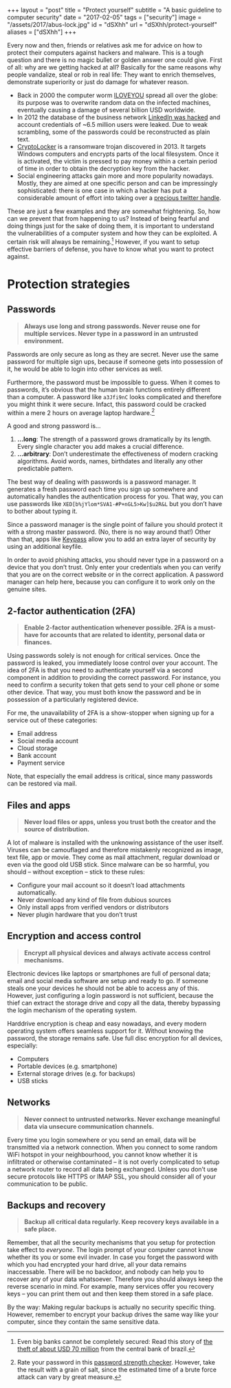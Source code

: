 +++
layout = "post"
title = "Protect yourself"
subtitle = "A basic guideline to computer security"
date = "2017-02-05"
tags = ["security"]
image = "/assets/2017/abus-lock.jpg"
id = "dSXhh"
url = "dSXhh/protect-yourself"
aliases = ["dSXhh"]
+++

Every now and then, friends or relatives ask me for advice on how to protect their computers against hackers and malware. This is a tough question and there is no magic bullet or golden answer one could give. First of all: why are we getting hacked at all? Basically for the same reasons why people vandalize, steal or rob in real life: They want to enrich themselves, demonstrate superiority or just do damage for whatever reason. 

- Back in 2000 the computer worm [ILOVEYOU](https://en.wikipedia.org/wiki/ILOVEYOU) spread all over the globe: its purpose was to overwrite random data on the infected machines, eventually causing a damage of several billion USD worldwide.
- In 2012 the database of the business network [LinkedIn was hacked](https://en.wikipedia.org/wiki/2012_LinkedIn_hack) and account credentials of ~6.5 million users were leaked. Due to weak scrambling, some of the passwords could be reconstructed as plain text.
- [CryptoLocker](https://en.wikipedia.org/wiki/CryptoLocker) is a ransomware trojan discovered in 2013. It targets Windows computers and encrypts parts of the local filesystem. Once it is activated, the victim is pressed to pay money within a certain period of time in order to obtain the decryption key from the hacker.
- Social engineering attacks gain more and more popularity nowadays. Mostly, they are aimed at one specific person and can be impressingly sophisticated: there is one case in which a hacker has put a considerable amount of effort into taking over a [precious twitter handle](https://medium.com/@N/how-i-lost-my-50-000-twitter-username-24eb09e026dd#.yo2agtgls).

These are just a few examples and they are somewhat frightening. So, how can we prevent that from happening to us? Instead of being fearful and doing things just for the sake of doing them, it is important to understand the vulnerabilities of a computer system and how they can be exploited. A certain risk will always be remaining.[^1] However, if you want to setup effective barriers of defense, you have to know what you want to protect against.


# Protection strategies

## Passwords

> **Always use long and strong passwords. Never reuse one for multiple services. Never type in a password in an untrusted environment.**

Passwords are only secure as long as they are secret. Never use the same password for multiple sign ups, because if someone gets into possession of it, he would be able to login into other services as well.

Furthermore, the password must be impossible to guess. When it comes to passwords, it’s obvious that the human brain functions entirely different than a computer. A password like `a3Jfi9nC` looks complicated and therefore you might think it were secure. Infact, this password could be cracked within a mere 2 hours on average laptop hardware.[^2]

A good and strong password is…

1.  **…long**: The strength of a password grows dramatically by its length. Every single character you add makes a crucial difference.
2.  **…arbitrary**: Don’t underestimate the effectiveness of modern cracking algorithms. Avoid words, names, birthdates and literally any other predictable pattern.

The best way of dealing with passwords is a password manager. It generates a fresh password each time you sign up somewhere and automatically handles the authentication process for you. That way, you can use passwords like `XED[b%jYlom*SVA1-#P+nGL5>Kw]$u2R&L` but you don’t have to bother about typing it.

Since a password manager is the single point of failure you should protect it with a strong master password. (No, there is no way around that!) Other than that, apps like [Keypass](http://keepass.info/) allow you to add an extra layer of security by using an additional keyfile.

In order to avoid phishing attacks, you should never type in a password on a device that you don’t trust. Only enter your credentials when you can verify that you are on the correct website or in the correct application. A password manager can help here, because you can configure it to work only on the genuine sites.


## 2-factor authentication (2FA)

> **Enable 2-factor authentication whenever possible. 2FA is a must-have for accounts that are related to identity, personal data or finances.**

Using passwords solely is not enough for critical services. Once the password is leaked, you immediately loose control over your account. The idea of 2FA is that you need to authenticate yourself via a second component in addition to providing the correct password. For instance, you need to confirm a security token that gets send to your cell phone or some other device. That way, you must both know the password and be in possession of a particularly registered device.

For me, the unavailability of 2FA is a show-stopper when signing up for a service out of these categories:

- Email address
- Social media account
- Cloud storage
- Bank account
- Payment service

Note, that especially the email address is critical, since many passwords can be restored via mail.


## Files and apps

> **Never load files or apps, unless you trust both the creator and the source of distribution.**

A lot of malware is installed with the unknowing assistance of the user itself. Viruses can be camouflaged and therefore mistakenly recognized as image, text file, app or movie. They come as mail attachment, regular download or even via the good old USB stick. Since malware can be so harmful, you should – without exception – stick to these rules:

- Configure your mail account so it doesn’t load attachments automatically.
- Never download any kind of file from dubious sources
- Only install apps from verified vendors or distributors
- Never plugin hardware that you don’t trust


## Encryption and access control

> **Encrypt all physical devices and always activate access control mechanisms.**

Electronic devices like laptops or smartphones are full of personal data; email and social media software are setup and ready to go. If someone steals one your devices he should not be able to access any of this. However, just configuring a login password is not sufficient, because the thief can extract the storage drive and copy all the data, thereby bypassing the login mechanism of the operating system.

Harddrive encryption is cheap and easy nowadays, and every modern operating system offers seamless support for it. Without knowing the password, the storage remains safe. Use full disc encryption for all devices, especially:

- Computers
- Portable devices (e.g. smartphone)
- External storage drives (e.g. for backups)
- USB sticks


## Networks

> **Never connect to untrusted networks. Never exchange meaningful data via unsecure communication channels.**

Every time you login somewhere or you send an email, data will be transmitted via a network connection. When you connect to some random WiFi hotspot in your neighbourhood, you cannot know whether it is infiltrated or otherwise contaminated – it is not overly complicated to setup a network router to record all data being exchanged. Unless you don’t use secure protocols like HTTPS or IMAP SSL, you should consider all of your communication to be public.


## Backups and recovery

> **Backup all critical data regularly. Keep recovery keys available in a safe place.**

Remember, that all the security mechanisms that you setup for protection take effect to *everyone*. The login prompt of your computer cannot know whether its you or some evil invader. In case you forget the password with which you had encrypted your hard drive, all your data remains inaccessable. There will be no backdoor, and nobody can help you to recover any of your data whatsoever. Therefore you should always keep the reverse scenario in mind. For example, many services offer you recovery keys – you can print them out and then keep them stored in a safe place.

By the way: Making regular backups is actually no security specific thing. However, remember to encrypt your backup drives the same way like your computer, since they contain the same sensitive data.



[^1]: Even big banks cannot be completely secured: Read this story of [the theft of about USD 70 million](https://en.wikipedia.org/wiki/Banco_Central_burglary_at_Fortaleza) from the central bank of brazil.

[^2]: Rate your password in this [password strength checker](https://howsecureismypassword.net/). However, take the result with a grain of salt, since the estimated time of a brute force attack can vary by great measure.
